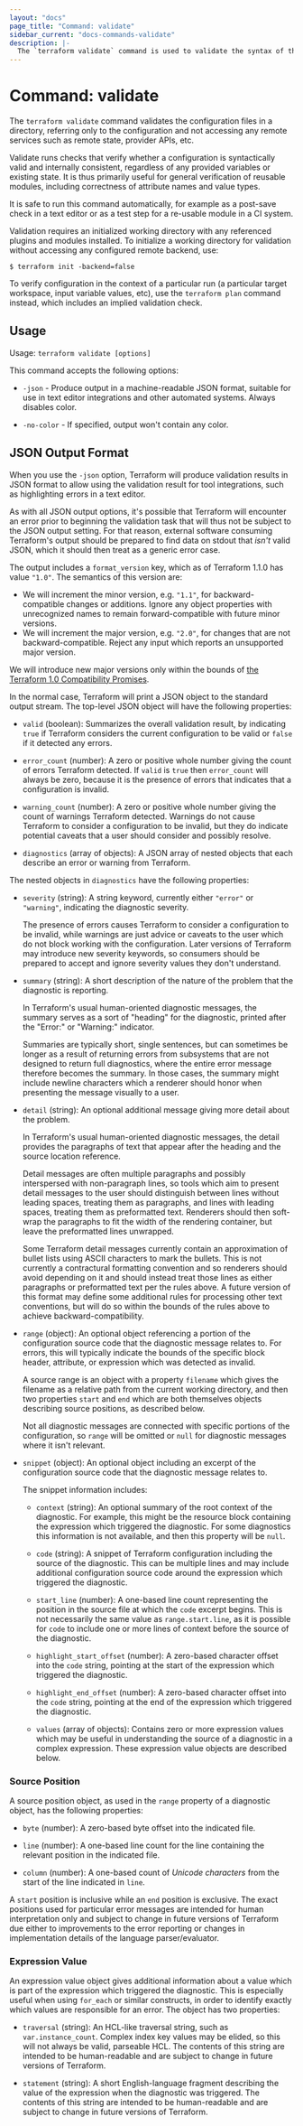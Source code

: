 ```yaml
---
layout: "docs"
page_title: "Command: validate"
sidebar_current: "docs-commands-validate"
description: |-
  The `terraform validate` command is used to validate the syntax of the terraform files.
---
```


# Command: validate

The `terraform validate` command validates the configuration files in a
directory, referring only to the configuration and not accessing any remote
services such as remote state, provider APIs, etc.

Validate runs checks that verify whether a configuration is syntactically
valid and internally consistent, regardless of any provided variables or
existing state. It is thus primarily useful for general verification of
reusable modules, including correctness of attribute names and value types.

It is safe to run this command automatically, for example as a post-save
check in a text editor or as a test step for a re-usable module in a CI
system.

Validation requires an initialized working directory with any referenced
plugins and modules installed. To initialize a working directory for
validation without accessing any configured remote backend, use:

```
$ terraform init -backend=false
```

To verify configuration in the context of a particular run (a particular
target workspace, input variable values, etc), use the `terraform plan`
command instead, which includes an implied validation check.

## Usage

Usage: `terraform validate [options]`

This command accepts the following options:

- `-json` - Produce output in a machine-readable JSON format, suitable for
  use in text editor integrations and other automated systems. Always disables
  color.

- `-no-color` - If specified, output won't contain any color.

## JSON Output Format

When you use the `-json` option, Terraform will produce validation results
in JSON format to allow using the validation result for tool integrations, such
as highlighting errors in a text editor.

As with all JSON output options, it's possible that Terraform will encounter
an error prior to beginning the validation task that will thus not be subject
to the JSON output setting. For that reason, external software consuming
Terraform's output should be prepared to find data on stdout that _isn't_ valid
JSON, which it should then treat as a generic error case.

The output includes a `format_version` key, which as of Terraform 1.1.0 has
value `"1.0"`. The semantics of this version are:

- We will increment the minor version, e.g. `"1.1"`, for backward-compatible
  changes or additions. Ignore any object properties with unrecognized names to
  remain forward-compatible with future minor versions.
- We will increment the major version, e.g. `"2.0"`, for changes that are not
  backward-compatible. Reject any input which reports an unsupported major
  version.

We will introduce new major versions only within the bounds of
[the Terraform 1.0 Compatibility Promises](https://www.terraform.io/docs/language/v1-compatibility-promises.html).

In the normal case, Terraform will print a JSON object to the standard output
stream. The top-level JSON object will have the following properties:

- `valid` (boolean): Summarizes the overall validation result, by indicating
  `true` if Terraform considers the current configuration to be valid or
  `false` if it detected any errors.

- `error_count` (number): A zero or positive whole number giving the count
  of errors Terraform detected. If `valid` is `true` then `error_count` will
  always be zero, because it is the presence of errors that indicates that
  a configuration is invalid.

- `warning_count` (number): A zero or positive whole number giving the count
  of warnings Terraform detected. Warnings do not cause Terraform to consider
  a configuration to be invalid, but they do indicate potential caveats that
  a user should consider and possibly resolve.

- `diagnostics` (array of objects): A JSON array of nested objects that each
  describe an error or warning from Terraform.

The nested objects in `diagnostics` have the following properties:

- `severity` (string): A string keyword, currently either `"error"` or
  `"warning"`, indicating the diagnostic severity.

  The presence of errors causes Terraform to consider a configuration to be
  invalid, while warnings are just advice or caveats to the user which do not
  block working with the configuration. Later versions of Terraform may
  introduce new severity keywords, so consumers should be prepared to accept
  and ignore severity values they don't understand.

- `summary` (string): A short description of the nature of the problem that
  the diagnostic is reporting.

  In Terraform's usual human-oriented diagnostic messages, the summary serves
  as a sort of "heading" for the diagnostic, printed after the "Error:" or
  "Warning:" indicator.

  Summaries are typically short, single sentences, but can sometimes be longer
  as a result of returning errors from subsystems that are not designed to
  return full diagnostics, where the entire error message therefore becomes the
  summary. In those cases, the summary might include newline characters which
  a renderer should honor when presenting the message visually to a user.

- `detail` (string): An optional additional message giving more detail about
  the problem.

  In Terraform's usual human-oriented diagnostic messages, the detail provides
  the paragraphs of text that appear after the heading and the source location
  reference.

  Detail messages are often multiple paragraphs and possibly interspersed with
  non-paragraph lines, so tools which aim to present detail messages to the
  user should distinguish between lines without leading spaces, treating them
  as paragraphs, and lines with leading spaces, treating them as preformatted
  text. Renderers should then soft-wrap the paragraphs to fit the width of the
  rendering container, but leave the preformatted lines unwrapped.

  Some Terraform detail messages currently contain an approximation of bullet
  lists using ASCII characters to mark the bullets. This is not currently a
  contractural formatting convention and so renderers should avoid depending on
  it and should instead treat those lines as either paragraphs or preformatted
  text per the rules above. A future version of this format may define some
  additional rules for processing other text conventions, but will do so within
  the bounds of the rules above to achieve backward-compatibility.

- `range` (object): An optional object referencing a portion of the configuration
  source code that the diagnostic message relates to. For errors, this will
  typically indicate the bounds of the specific block header, attribute, or
  expression which was detected as invalid.

  A source range is an object with a property `filename` which gives the
  filename as a relative path from the current working directory, and then
  two properties `start` and `end` which are both themselves objects
  describing source positions, as described below.

  Not all diagnostic messages are connected with specific portions of the
  configuration, so `range` will be omitted or `null` for diagnostic messages
  where it isn't relevant.

- `snippet` (object): An optional object including an excerpt of the
  configuration source code that the diagnostic message relates to.

  The snippet information includes:

  - `context` (string): An optional summary of the root context of the
    diagnostic. For example, this might be the resource block containing the
    expression which triggered the diagnostic. For some diagnostics this
    information is not available, and then this property will be `null`.

  - `code` (string): A snippet of Terraform configuration including the
    source of the diagnostic. This can be multiple lines and may include
    additional configuration source code around the expression which
    triggered the diagnostic.

  - `start_line` (number): A one-based line count representing the position
    in the source file at which the `code` excerpt begins. This is not
    necessarily the same value as `range.start.line`, as it is possible for
    `code` to include one or more lines of context before the source of the
    diagnostic.

  - `highlight_start_offset` (number): A zero-based character offset into the
    `code` string, pointing at the start of the expression which triggered
    the diagnostic.

  - `highlight_end_offset` (number): A zero-based character offset into the
    `code` string, pointing at the end of the expression which triggered the
    diagnostic.

  - `values` (array of objects): Contains zero or more expression values
    which may be useful in understanding the source of a diagnostic in a
    complex expression. These expression value objects are described below.

### Source Position

A source position object, as used in the `range` property of a diagnostic
object, has the following properties:

- `byte` (number): A zero-based byte offset into the indicated file.

- `line` (number): A one-based line count for the line containing the relevant
  position in the indicated file.

- `column` (number): A one-based count of _Unicode characters_ from the start
  of the line indicated in `line`.

A `start` position is inclusive while an `end` position is exclusive. The
exact positions used for particular error messages are intended for human
interpretation only and subject to change in future versions of Terraform due
either to improvements to the error reporting or changes in implementation
details of the language parser/evaluator.

### Expression Value

An expression value object gives additional information about a value which is
part of the expression which triggered the diagnostic. This is especially
useful when using `for_each` or similar constructs, in order to identify
exactly which values are responsible for an error. The object has two properties:

- `traversal` (string): An HCL-like traversal string, such as
  `var.instance_count`. Complex index key values may be elided, so this will
  not always be valid, parseable HCL. The contents of this string are intended
  to be human-readable and are subject to change in future versions of
  Terraform.

- `statement` (string): A short English-language fragment describing the value
  of the expression when the diagnostic was triggered. The contents of this
  string are intended to be human-readable and are subject to change in future
  versions of Terraform.
